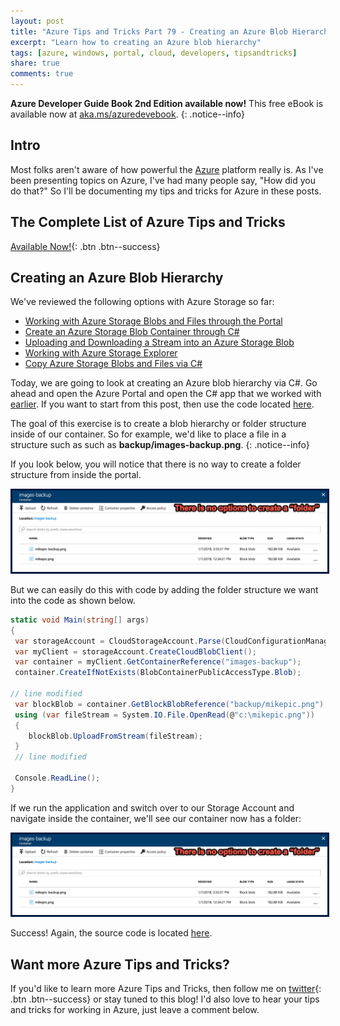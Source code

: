 ```yaml
---
layout: post
title: "Azure Tips and Tricks Part 79 - Creating an Azure Blob Hierarchy"
excerpt: "Learn how to creating an Azure blob hierarchy"
tags: [azure, windows, portal, cloud, developers, tipsandtricks]
share: true
comments: true
---
```


**Azure Developer Guide Book 2nd Edition available now!** This free eBook is available now at [aka.ms/azuredevebook](https://aka.ms/azuredevebook).
{: .notice--info}

## Intro

Most folks aren't aware of how powerful the [Azure](http://www.azure.com) platform really is. As I've been presenting topics on Azure, I've had many people say, "How did you do that?" So I'll be documenting my tips and tricks for Azure in these posts.

## The Complete List of Azure Tips and Tricks

[Available Now!](https://michaelcrump.net/azure-tips-and-tricks-complete-list/){: .btn .btn--success} 

## Creating an Azure Blob Hierarchy

We've reviewed the following options with Azure Storage so far:

* [Working with Azure Storage Blobs and Files through the Portal](http://www.michaelcrump.net/azure-tips-and-tricks74/)
* [Create an Azure Storage Blob Container through C#](http://www.michaelcrump.net/azure-tips-and-tricks75/)
* [Uploading and Downloading a Stream into an Azure Storage Blob](http://www.michaelcrump.net/azure-tips-and-tricks76/)
* [Working with Azure Storage Explorer](http://www.michaelcrump.net/azure-tips-and-tricks77/)
* [Copy Azure Storage Blobs and Files via C#](http://www.michaelcrump.net/azure-tips-and-tricks78/)

Today, we are going to look at creating an Azure blob hierarchy via C#. Go ahead and open the Azure Portal and open the C# app that we worked with [earlier](http://www.michaelcrump.net/azure-tips-and-tricks75/). If you want to start from this post, then use the code located [here](https://github.com/mbcrump/azurestorage).

The goal of this exercise is to create a blob hierarchy or folder structure inside of our container. So for example, we'd like to place a file in a structure such as such as **backup/images-backup.png**. 
{: .notice--info}

If you look below, you will notice that there is no way to create a folder structure from inside the portal. 

<img style="border:3px solid #021a40" src="/files/blobfolder1.png">

But we can easily do this with code by adding the folder structure we want into the code as shown below.

```csharp
static void Main(string[] args)
{
 var storageAccount = CloudStorageAccount.Parse(CloudConfigurationManager.GetSetting("StorageConnection"));
 var myClient = storageAccount.CreateCloudBlobClient();
 var container = myClient.GetContainerReference("images-backup");
 container.CreateIfNotExists(BlobContainerPublicAccessType.Blob);

// line modified
 var blockBlob = container.GetBlockBlobReference("backup/mikepic.png");
 using (var fileStream = System.IO.File.OpenRead(@"c:\mikepic.png"))
 {
    blockBlob.UploadFromStream(fileStream);
 }
 // line modified

 Console.ReadLine();
}
```

If we run the application and switch over to our Storage Account and navigate inside the container, we'll see our container now has a folder:

<img style="border:3px solid #021a40" src="/files/blobfolder1.png">

Success! Again, the source code is located [here](https://github.com/mbcrump/azurestorage).

## Want more Azure Tips and Tricks?

If you'd like to learn more Azure Tips and Tricks, then follow me on [twitter](http://twitter.com/mbcrump){: .btn .btn--success} or stay tuned to this blog! I'd also love to hear your tips and tricks for working in Azure, just leave a comment below. 